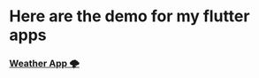 # Here are the demo for my flutter apps

### [Weather App 🌩️](https://shishir3d.github.io/flutterWebApps/)
